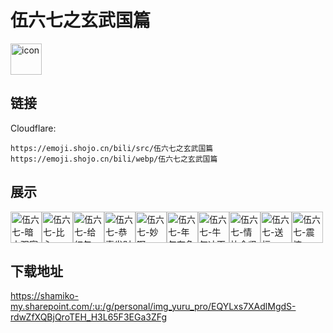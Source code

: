 # 伍六七之玄武国篇
<img src="https://emoji.shojo.cn/bili/src/伍六七之玄武国篇/icon.png" width="50" height="50" alt="icon">

## 链接
Cloudflare:
```
https://emoji.shojo.cn/bili/src/伍六七之玄武国篇
https://emoji.shojo.cn/bili/webp/伍六七之玄武国篇
```
## 展示
<img src="https://emoji.shojo.cn/bili/src/伍六七之玄武国篇/伍六七-暗中观察.png" width="50" height="50" alt="伍六七-暗中观察"><img src="https://emoji.shojo.cn/bili/src/伍六七之玄武国篇/伍六七-比心.png" width="50" height="50" alt="伍六七-比心"><img src="https://emoji.shojo.cn/bili/src/伍六七之玄武国篇/伍六七-给红包.png" width="50" height="50" alt="伍六七-给红包"><img src="https://emoji.shojo.cn/bili/src/伍六七之玄武国篇/伍六七-恭喜发财.png" width="50" height="50" alt="伍六七-恭喜发财"><img src="https://emoji.shojo.cn/bili/src/伍六七之玄武国篇/伍六七-妙啊.png" width="50" height="50" alt="伍六七-妙啊"><img src="https://emoji.shojo.cn/bili/src/伍六七之玄武国篇/伍六七-年年有鱼.png" width="50" height="50" alt="伍六七-年年有鱼"><img src="https://emoji.shojo.cn/bili/src/伍六七之玄武国篇/伍六七-牛气冲天.png" width="50" height="50" alt="伍六七-牛气冲天"><img src="https://emoji.shojo.cn/bili/src/伍六七之玄武国篇/伍六七-情比金坚.png" width="50" height="50" alt="伍六七-情比金坚"><img src="https://emoji.shojo.cn/bili/src/伍六七之玄武国篇/伍六七-送福.png" width="50" height="50" alt="伍六七-送福"><img src="https://emoji.shojo.cn/bili/src/伍六七之玄武国篇/伍六七-震惊.png" width="50" height="50" alt="伍六七-震惊">

## 下载地址

https://shamiko-my.sharepoint.com/:u:/g/personal/img_yuru_pro/EQYLxs7XAdlMgdS-rdwZfXQBjQroTEH_H3L65F3EGa3ZFg